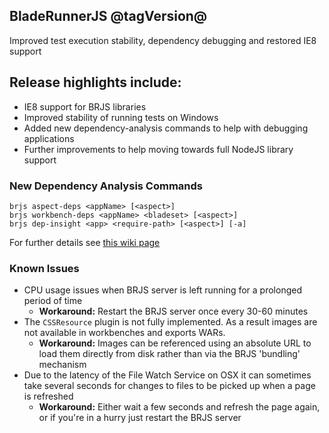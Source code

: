 ## BladeRunnerJS @tagVersion@
Improved test execution stability, dependency debugging and restored IE8 support

## Release highlights include:

- IE8 support for BRJS libraries
- Improved stability of running tests on Windows
- Added new dependency-analysis commands to help with debugging applications
- Further improvements to help moving towards full NodeJS library support

### New Dependency Analysis Commands
```
brjs aspect-deps <appName> [<aspect>]
brjs workbench-deps <appName> <bladeset> [<aspect>]
brjs dep-insight <app> <require-path> [<aspect>] [-a]
```
For further details see [this wiki page](https://github.com/BladeRunnerJS/brjs/wiki/Peering-in-to-the-bundling-black-box)

### Known Issues
- CPU usage issues when BRJS server is left running for a prolonged period of time
  - **Workaround:** Restart the BRJS server once every 30-60 minutes
- The `CSSResource` plugin is not fully implemented. As a result images are not available in workbenches and exports WARs.
  - **Workaround:** Images can be referenced using an absolute URL to load them directly from disk rather than via the BRJS 'bundling' mechanism
- Due to the latency of the File Watch Service on OSX it can sometimes take several seconds for changes to files to be picked up when a page is refreshed
  - **Workaround:** Either wait a few seconds and refresh the page again, or if you're in a hurry just restart the BRJS server